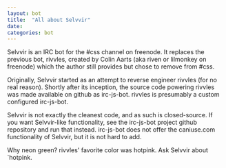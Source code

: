 ```yaml
---
layout: bot
title:  "All about Selvvir"
date: 
categories: bot
---
```


Selvvir is an IRC bot for the #css channel on freenode. It replaces the previous bot, rivvles, created by Colin Aarts (aka riven or lilmonkey on freenode) which the author still provides but chose to remove from #css.

Originally, Selvvir started as an attempt to reverse engineer rivvles (for no real reason). Shortly after its inception, the source code powering rivvles was made available on github as irc-js-bot. rivvles is presumably a custom configured irc-js-bot.

Selvvir is not exactly the cleanest code, and as such is closed-source. If you want Selvvir-like functionality, see the irc-js-bot project github repository and run that instead. irc-js-bot does not offer the caniuse.com functionality of Selvvir, but it is not hard to add.

Why neon green? rivvles' favorite color was hotpink. Ask Selvvir about `hotpink.